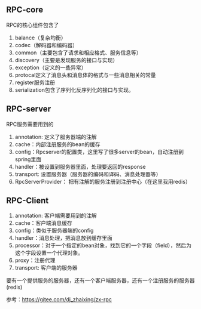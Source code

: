 ## RPC-core
RPC的核心组件包含了
1. balance（复杂均衡）
2. codec（解码器和编码器）
3. common（主要包含了请求和相应格式、服务信息等）
4. discovery（主要是发现服务的接口与实现）
5. exception（定义的一些异常）
6. protocal定义了消息头和消息体的格式与一些消息相关的常量
7. register服务注册
8. serialization包含了序列化反序列化的接口与实现。



## RPC-server
RPC服务需要用到的
1. annotation: 定义了服务器端的注解
2. cache：内部注册服务的bean的缓存
3. config：Rpcserver的配置类，这里写了很多server的bean，自动注册到spring里面
4. handler：被设置到服务器里面，处理要返回的response
5. transport: 设置服务器（服务器的编码和译码、消息处理器等）
6. RpcServerProvider： 把有注解的服务注册到注册中心（在这里我用redis）

## RPC-Client
1. annotation: 客户端需要用到的注解
2. cache：客户端消息缓存
3. config：类似于服务器端的config
4. handler：消息处理，把消息放到缓存里面
5. processor：对于一个指定的bean对象，找到它的一个字段（field），然后为这个字段设置一个代理对象。
6. proxy：注册代理
7. transport: 客户端的服务器

要有一个提供服务的服务器，还有一个客户端服务器，还有一个注册服务的服务器(redis)

参考：https://gitee.com/dj_zhaixing/zx-rpc